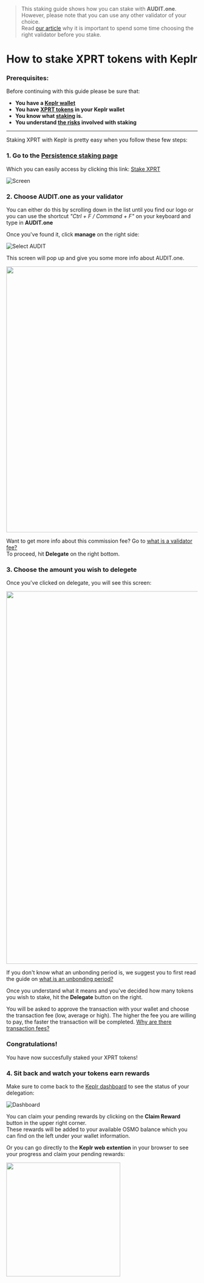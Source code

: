   > This staking guide shows how you can stake with **AUDIT.one**. <br>
  > However, please note that you can use any other validator of your choice. <br>
  > Read [our article](Importance_of_choosing_the_right_validator.md) why it is important to spend some time choosing the right validator before you stake.

# How to stake XPRT tokens with Keplr 

### Prerequisites:

Before continuing with this guide please be sure that:

- **You have a [Keplr wallet](How_to_create_a_Keplr_wallet.md)**
- **You have [XPRT tokens](How_to_get_XPRT_tokens.md) in your Keplr wallet**
- **You know what [staking](What_is_staking.md) is.**
- **You understand [the risks](Risks_of_staking.md) involved with staking**

***


Staking XPRT with Keplr is pretty easy when you follow these few steps:

### **1.  Go to the [Persistence staking page](https://wallet.keplr.app/#/core/stake)**

Which you can easily access by clicking this link: [Stake XPRT](https://wallet.keplr.app/#/core/stake)

![Screen](https://user-images.githubusercontent.com/95366163/146570218-f73f6222-4237-4f07-9b7b-b9df1b946cfe.png)


### **2.  Choose AUDIT.one as your validator**

You can either do this by scrolling down in the list until you find our logo or you can use the shortcut _"Ctrl + F / Command + F"_ on your keyboard and type in **AUDIT.one**

Once you've found it, click **manage** on the right side:

![Select AUDIT](https://user-images.githubusercontent.com/95366163/146570268-17dae741-9e8c-4ebf-879d-0e7e1bac55f5.png)

This screen will pop up and give you some more info about AUDIT.one. 

<img width="700" src="https://user-images.githubusercontent.com/95366163/146570308-3f4fd031-dff6-4558-b0b9-0345d11da798.png">

Want to get more info about this commission fee? Go to [what is a validator fee?](Validator_fee.md)<br>
To proceed, hit **Delegate** on the right bottom.


### **3.  Choose the amount you wish to delegete**

Once you've clicked on delegate, you will see this screen:

<img width="981px" src="https://user-images.githubusercontent.com/95366163/146570372-cd599110-b177-4472-9463-9c722b47a11c.png">

If you don't know what an unbonding period is, we suggest you to first read the guide on [what is an unbonding period?](Unbonding_period.md)

Once you understand what it means and you've decided how many tokens you wish to stake, hit the **Delegate** button on the right.

You will be asked to approve the transaction with your wallet and choose the transaction fee (low, average or high). 
The higher the fee you are willing to pay, the faster the transaction will be completed. [Why are there transaction fees?](Transaction_fees.md)


### **Congratulations!** 
You have now succesfully staked your XPRT tokens!


### **4.  Sit back and watch your tokens earn rewards**

Make sure to come back to the [Keplr dashboard](https://wallet.keplr.app/#/dashboard) to see the status of your delegation:

![Dashboard](https://user-images.githubusercontent.com/95366163/147965338-169c020a-c2d9-4d0a-94f3-9530e44dc13d.png)

You can claim your pending rewards by clicking on the **Claim Reward** button in the upper right corner.<br>
These rewards will be added to your available OSMO balance which you can find on the left under your wallet information.<br>

Or you can go directly to the **Keplr web extention** in your browser to see your progress and claim your pending rewards:

<img width="300px" src="https://user-images.githubusercontent.com/95366163/146570502-4b90f2c8-7855-4d74-997e-86e25d37de88.png">

